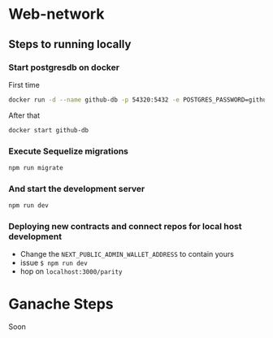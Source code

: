 # Web-network

## Steps to running locally

### Start postgresdb on docker

First time

```bash
docker run -d --name github-db -p 54320:5432 -e POSTGRES_PASSWORD=github -e POSTGRES_DB=github -e POSTGRES_USER=github postgres:13
```

After that

```bash
docker start github-db
```

### Execute Sequelize migrations

```bash
npm run migrate
```

### And start the development server

```bash
npm run dev
```

### Deploying new contracts and connect repos for local host development

- Change the `NEXT_PUBLIC_ADMIN_WALLET_ADDRESS` to contain yours
- issue `$ npm run dev`
- hop on `localhost:3000/parity`

# Ganache Steps

Soon
